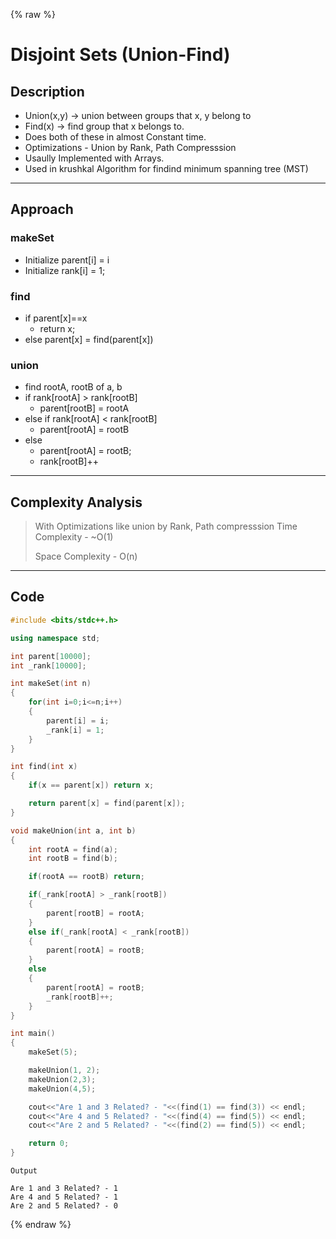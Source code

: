 {% raw %}
# Disjoint Sets (Union-Find)

## Description

- Union(x,y) -> union between groups that x, y belong to
- Find(x) -> find group that x belongs to.
- Does both of these in almost Constant time.
- Optimizations - Union by Rank, Path Compresssion
- Usaully Implemented with Arrays.
- Used in krushkal Algorithm for findind minimum spanning tree (MST)

-----------

## Approach

### makeSet
- Initialize parent[i] = i
- Initialize rank[i] = 1;

### find
- if parent[x]==x
  - return x;
- else parent[x] = find(parent[x])

### union
- find rootA, rootB of a, b
- if rank[rootA] > rank[rootB]
  - parent[rootB] = rootA
- else if rank[rootA] < rank[rootB]
  - parent[rootA] = rootB
- else
  - parent[rootA] = rootB;
  - rank[rootB]++ 

---------

## Complexity Analysis

> With Optimizations like union by Rank, Path compresssion
> Time Complexity - ~O(1)
>
> Space Complexity - O(n)

---------

## Code

```cpp
#include <bits/stdc++.h>

using namespace std;

int parent[10000];
int _rank[10000];

int makeSet(int n)
{
    for(int i=0;i<=n;i++)
    {
        parent[i] = i;
        _rank[i] = 1;
    }
}

int find(int x)
{
    if(x == parent[x]) return x;

    return parent[x] = find(parent[x]);
}

void makeUnion(int a, int b)
{
    int rootA = find(a);
    int rootB = find(b);

    if(rootA == rootB) return;

    if(_rank[rootA] > _rank[rootB])
    {
        parent[rootB] = rootA;
    }
    else if(_rank[rootA] < _rank[rootB])
    {
        parent[rootA] = rootB;
    }
    else
    {
        parent[rootA] = rootB;
        _rank[rootB]++;
    }
}

int main()
{
    makeSet(5);

    makeUnion(1, 2);
    makeUnion(2,3);
    makeUnion(4,5);

    cout<<"Are 1 and 3 Related? - "<<(find(1) == find(3)) << endl;
    cout<<"Are 4 and 5 Related? - "<<(find(4) == find(5)) << endl;
    cout<<"Are 2 and 5 Related? - "<<(find(2) == find(5)) << endl;

    return 0;
}


```

```
Output

Are 1 and 3 Related? - 1
Are 4 and 5 Related? - 1
Are 2 and 5 Related? - 0

```
{% endraw %}